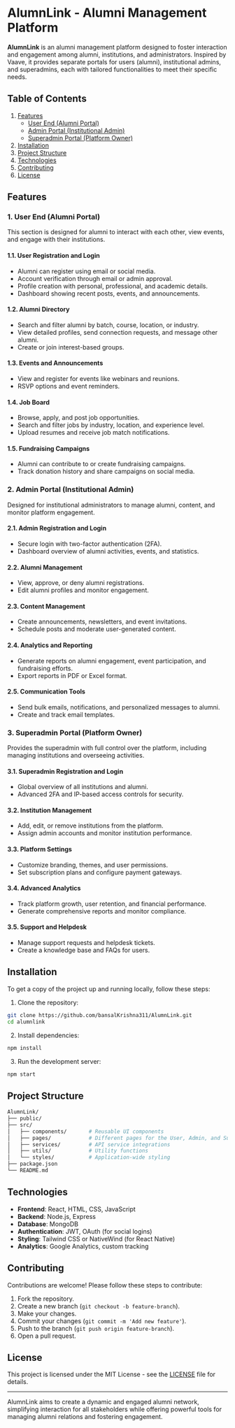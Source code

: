 
# AlumnLink - Alumni Management Platform

**AlumnLink** is an alumni management platform designed to foster interaction and engagement among alumni, institutions, and administrators. Inspired by Vaave, it provides separate portals for users (alumni), institutional admins, and superadmins, each with tailored functionalities to meet their specific needs.
## Table of Contents
  
1. [Features](#features)
   - [User End (Alumni Portal)](#user-end-alumni-portal)
   - [Admin Portal (Institutional Admin)](#admin-portal-institutional-admin)
   - [Superadmin Portal (Platform Owner)](#superadmin-portal-platform-owner)
2. [Installation](#installation)
3. [Project Structure](#project-structure)
4. [Technologies](#technologies)
5. [Contributing](#contributing)
6. [License](#license)

## Features

### 1. User End (Alumni Portal)

This section is designed for alumni to interact with each other, view events, and engage with their institutions.

#### 1.1. User Registration and Login
- Alumni can register using email or social media.
- Account verification through email or admin approval.
- Profile creation with personal, professional, and academic details.
- Dashboard showing recent posts, events, and announcements.

#### 1.2. Alumni Directory
- Search and filter alumni by batch, course, location, or industry.
- View detailed profiles, send connection requests, and message other alumni.
- Create or join interest-based groups.

#### 1.3. Events and Announcements
- View and register for events like webinars and reunions.
- RSVP options and event reminders.

#### 1.4. Job Board
- Browse, apply, and post job opportunities.
- Search and filter jobs by industry, location, and experience level.
- Upload resumes and receive job match notifications.

#### 1.5. Fundraising Campaigns
- Alumni can contribute to or create fundraising campaigns.
- Track donation history and share campaigns on social media.

### 2. Admin Portal (Institutional Admin)

Designed for institutional administrators to manage alumni, content, and monitor platform engagement.

#### 2.1. Admin Registration and Login
- Secure login with two-factor authentication (2FA).
- Dashboard overview of alumni activities, events, and statistics.

#### 2.2. Alumni Management
- View, approve, or deny alumni registrations.
- Edit alumni profiles and monitor engagement.

#### 2.3. Content Management
- Create announcements, newsletters, and event invitations.
- Schedule posts and moderate user-generated content.

#### 2.4. Analytics and Reporting
- Generate reports on alumni engagement, event participation, and fundraising efforts.
- Export reports in PDF or Excel format.

#### 2.5. Communication Tools
- Send bulk emails, notifications, and personalized messages to alumni.
- Create and track email templates.

### 3. Superadmin Portal (Platform Owner)

Provides the superadmin with full control over the platform, including managing institutions and overseeing activities.

#### 3.1. Superadmin Registration and Login
- Global overview of all institutions and alumni.
- Advanced 2FA and IP-based access controls for security.

#### 3.2. Institution Management
- Add, edit, or remove institutions from the platform.
- Assign admin accounts and monitor institution performance.

#### 3.3. Platform Settings
- Customize branding, themes, and user permissions.
- Set subscription plans and configure payment gateways.

#### 3.4. Advanced Analytics
- Track platform growth, user retention, and financial performance.
- Generate comprehensive reports and monitor compliance.

#### 3.5. Support and Helpdesk
- Manage support requests and helpdesk tickets.
- Create a knowledge base and FAQs for users.

## Installation

To get a copy of the project up and running locally, follow these steps:

1. Clone the repository:

```bash
git clone https://github.com/bansalKrishna311/AlumnLink.git
cd alumnlink
```

2. Install dependencies:

```bash
npm install
```

3. Run the development server:

```bash
npm start
```

## Project Structure

```bash
AlumnLink/
├── public/
├── src/
│   ├── components/       # Reusable UI components
│   ├── pages/            # Different pages for the User, Admin, and Superadmin portals
│   ├── services/         # API service integrations
│   ├── utils/            # Utility functions
│   └── styles/           # Application-wide styling
├── package.json
└── README.md
```

## Technologies

- **Frontend**: React, HTML, CSS, JavaScript
- **Backend**: Node.js, Express
- **Database**: MongoDB
- **Authentication**: JWT, OAuth (for social logins)
- **Styling**: Tailwind CSS or NativeWind (for React Native)
- **Analytics**: Google Analytics, custom tracking

## Contributing

Contributions are welcome! Please follow these steps to contribute:

1. Fork the repository.
2. Create a new branch (`git checkout -b feature-branch`).
3. Make your changes.
4. Commit your changes (`git commit -m 'Add new feature'`).
5. Push to the branch (`git push origin feature-branch`).
6. Open a pull request.

## License

This project is licensed under the MIT License - see the [LICENSE](LICENSE) file for details.

---

AlumnLink aims to create a dynamic and engaged alumni network, simplifying interaction for all stakeholders while offering powerful tools for managing alumni relations and fostering engagement.
